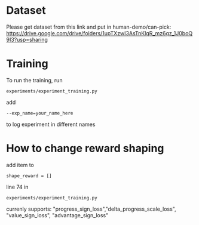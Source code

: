 # Dataset
Please get dataset from this link and put in human-demo/can-pick:
https://drive.google.com/drive/folders/1upTXzwI3AsTnKlqR_mz6qz_1J0boQ9I3?usp=sharing

# Training

To run the training, run 
```
experiments/experiment_training.py
```

add 

```
--exp_name=your_name_here
```
to log experiment in different names

# How to change reward shaping
add item to
```
shape_reward = []
```

line 74 in 
```
experiments/experiment_training.py
```

currenly supports: "progress_sign_loss","delta_progress_scale_loss", "value_sign_loss", "advantage_sign_loss"